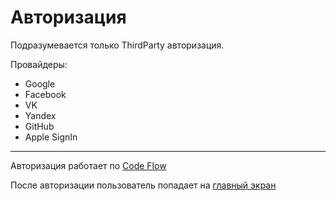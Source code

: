 # Авторизация

Подразумевается только ThirdParty авторизация. 

Провайдеры:
- Google
- Facebook
- VK
- Yandex
- GitHub
- Apple SignIn

---

Авторизация работает по [Code Flow](https://openid.net/specs/openid-connect-core-1_0.html#CodeFlowSteps)

После авторизации пользователь попадает на [главный экран](./MainScreen)